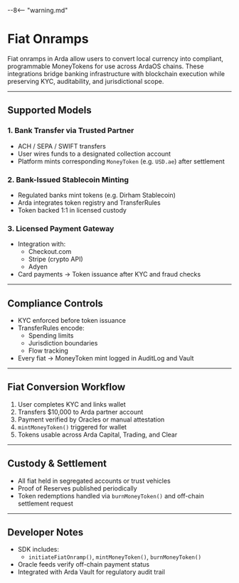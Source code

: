 --8<-- "warning.md"

# Fiat Onramps

Fiat onramps in Arda allow users to convert local currency into compliant, programmable MoneyTokens for use across ArdaOS chains. These integrations bridge banking infrastructure with blockchain execution while preserving KYC, auditability, and jurisdictional scope.

---

## Supported Models

### 1. **Bank Transfer via Trusted Partner**

- ACH / SEPA / SWIFT transfers
- User wires funds to a designated collection account
- Platform mints corresponding `MoneyToken` (e.g. `USD.ae`) after settlement

### 2. **Bank-Issued Stablecoin Minting**

- Regulated banks mint tokens (e.g. Dirham Stablecoin)
- Arda integrates token registry and TransferRules
- Token backed 1:1 in licensed custody

### 3. **Licensed Payment Gateway**

- Integration with:
    - Checkout.com
    - Stripe (crypto API)
    - Adyen
- Card payments → Token issuance after KYC and fraud checks

---

## Compliance Controls

- KYC enforced before token issuance
- TransferRules encode:
    - Spending limits
    - Jurisdiction boundaries
    - Flow tracking
- Every fiat → MoneyToken mint logged in AuditLog and Vault

---

## Fiat Conversion Workflow

1. User completes KYC and links wallet
2. Transfers $10,000 to Arda partner account
3. Payment verified by Oracles or manual attestation
4. `mintMoneyToken()` triggered for wallet
5. Tokens usable across Arda Capital, Trading, and Clear

---

## Custody & Settlement

- All fiat held in segregated accounts or trust vehicles
- Proof of Reserves published periodically
- Token redemptions handled via `burnMoneyToken()` and off-chain settlement request

---

## Developer Notes

- SDK includes:
    - `initiateFiatOnramp()`, `mintMoneyToken()`, `burnMoneyToken()`
- Oracle feeds verify off-chain payment status
- Integrated with Arda Vault for regulatory audit trail
